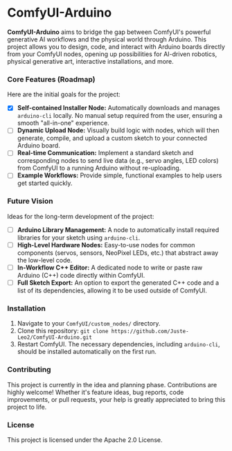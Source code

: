 # ComfyUI-Arduino

**ComfyUI-Arduino** aims to bridge the gap between ComfyUI's powerful generative AI workflows and the physical world through Arduino. This project allows you to design, code, and interact with Arduino boards directly from your ComfyUI nodes, opening up possibilities for AI-driven robotics, physical generative art, interactive installations, and more.

### Core Features (Roadmap)

Here are the initial goals for the project:

- [x] **Self-contained Installer Node:** Automatically downloads and manages `arduino-cli` locally. No manual setup required from the user, ensuring a smooth "all-in-one" experience.
- [ ] **Dynamic Upload Node:** Visually build logic with nodes, which will then generate, compile, and upload a custom sketch to your connected Arduino board.
- [ ] **Real-time Communication:** Implement a standard sketch and corresponding nodes to send live data (e.g., servo angles, LED colors) from ComfyUI to a running Arduino without re-uploading.
- [ ] **Example Workflows:** Provide simple, functional examples to help users get started quickly.

### Future Vision

Ideas for the long-term development of the project:

- [ ] **Arduino Library Management:** A node to automatically install required libraries for your sketch using `arduino-cli`.
- [ ] **High-Level Hardware Nodes:** Easy-to-use nodes for common components (servos, sensors, NeoPixel LEDs, etc.) that abstract away the low-level code.
- [ ] **In-Workflow C++ Editor:** A dedicated node to write or paste raw Arduino (C++) code directly within ComfyUI.
- [ ] **Full Sketch Export:** An option to export the generated C++ code and a list of its dependencies, allowing it to be used outside of ComfyUI.

### Installation

1.  Navigate to your `ComfyUI/custom_nodes/` directory.
2.  Clone this repository: `git clone https://github.com/Juste-Leo2/ComfyUI-Arduino.git`
3.  Restart ComfyUI. The necessary dependencies, including `arduino-cli`, should be installed automatically on the first run.

### Contributing

This project is currently in the idea and planning phase. Contributions are highly welcome! Whether it's feature ideas, bug reports, code improvements, or pull requests, your help is greatly appreciated to bring this project to life.

### License

This project is licensed under the Apache 2.0 License.